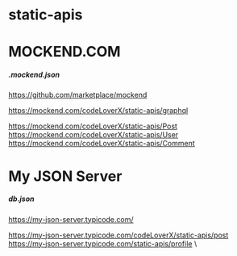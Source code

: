 # static-apis

# MOCKEND.COM

<h5> .mockend.json </h5>

https://github.com/marketplace/mockend

https://mockend.com/codeLoverX/static-apis/graphql 

https://mockend.com/codeLoverX/static-apis/Post \
https://mockend.com/codeLoverX/static-apis/User \
https://mockend.com/codeLoverX/static-apis/Comment 

# My JSON Server

<h5>  db.json </h5> 

https://my-json-server.typicode.com/

https://my-json-server.typicode.com/codeLoverX/static-apis/post \
https://my-json-server.typicode.com/static-apis/profile \